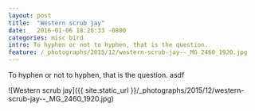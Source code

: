 ```yaml
---
layout: post
title:  "Western scrub jay"
date:   2016-01-06 18:26:33 -0800
categories: misc bird
intro: To hyphen or not to hyphen, that is the question.
feature: /_photographs/2015/12/western-scrub-jay--_MG_2460_1920.jpg
---
```

To hyphen or not to hyphen, that is the question. asdf

![Western scrub jay]({{ site.static_url }}/_photographs/2015/12/western-scrub-jay--_MG_2460_1920.jpg)